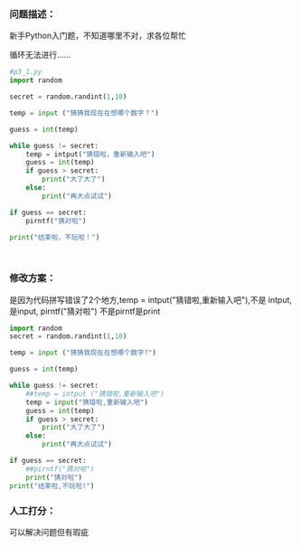 ### 问题描述：
<p>新手Python入门题，不知道哪里不对，求各位帮忙</p>
循环无法进行......

```python
#p3_1.py
import random

secret = random.randint(1,10)

temp = input ("猜猜我现在在想哪个数字？")

guess = int(temp)

while guess != secret:
    temp = intput("猜错啦，重新输入吧")
    guess = int(temp)
    if guess > secret:
        print("大了大了")
    else:
        print("再大点试试")

if guess == secret:
    pirntf("猜对啦")

print("结束啦，不玩啦！")

 
```

### 修改方案：
是因为代码拼写错误了2个地方,temp = intput("猜错啦,重新输入吧"),不是 intput,是input, pirntf("猜对啦") 不是pirntf是print

```python
import random
secret = random.randint(1,10)

temp = input ("猜猜我现在在想哪个数字?")

guess = int(temp)

while guess != secret:
    ##temp = intput ("猜错啦,重新输入吧")
    temp = input("猜错啦,重新输入吧")
    guess = int(temp)
    if guess > secret:
        print("大了大了")
    else:
        print("再大点试试")

if guess == secret:
    ##pirntf("猜对啦")
    print("猜对啦")
print("结束啦,不玩啦!")

```

### 人工打分：
可以解决问题但有瑕疵
